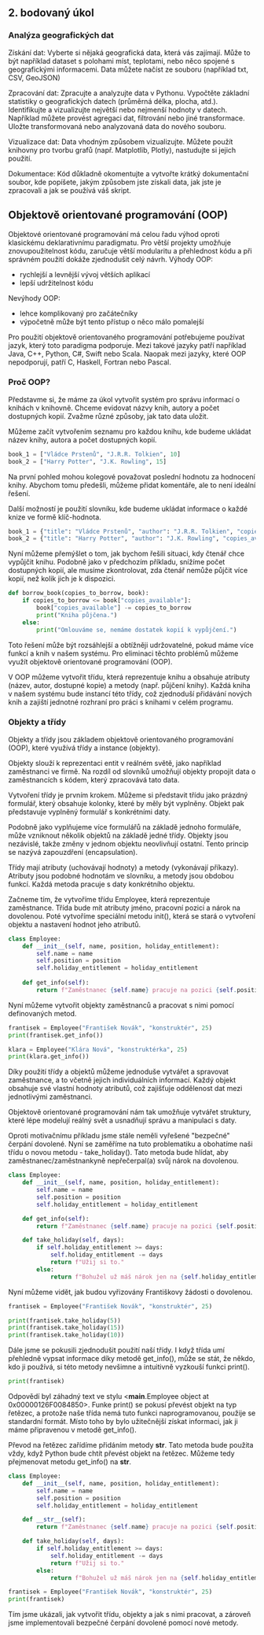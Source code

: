 ## 2. bodovaný úkol
### Analýza geografických dat

Získání dat:
Vyberte si nějaká geografická data, která vás zajímají. Může to být například dataset s polohami míst, teplotami, nebo něco spojené s geografickými informacemi. Data můžete načíst ze souboru (například txt, CSV, GeoJSON)

Zpracování dat:
Zpracujte a analyzujte data v Pythonu. Vypočtěte základní statistiky o geografických datech (průměrná délka, plocha, atd.). Identifikujte a vizualizujte největší nebo nejmenší hodnoty v datech. Například můžete provést agregaci dat, filtrování nebo jiné transformace. Uložte transformovaná nebo analyzovaná data do nového souboru.

Vizualizace dat:
Data vhodným způsobem vizualizujte. Můžete použít knihovny pro tvorbu grafů (např. Matplotlib, Plotly), nastudujte si jejich použití.

Dokumentace:
Kód důkladně okomentujte a vytvořte krátký dokumentační soubor, kde popíšete, jakým způsobem jste získali data, jak jste je zpracovali a jak se používá váš skript.


## Objektově orientované programování (OOP)
Objektové orientované programování má celou řadu výhod oproti klasickému deklarativnímu paradigmatu. Pro větší projekty umožňuje znovupoužitelnost kódu, zaručuje větší modularitu a přehlednost kódu a při správném použití dokáže zjednodušit celý návrh.
Výhody OOP:
 * rychlejší a levnější vývoj větších aplikací
 * lepší udržitelnost kódu

Nevýhody OOP:
 * lehce komplikovaný pro začátečníky
 * výpočetně může být tento přístup o něco málo pomalejší

Pro použití objektově orientovaného programování potřebujeme používat jazyk, který toto paradigma podporuje. Mezi takové jazyky patří například Java, C++, Python, C#, Swift nebo Scala. Naopak mezi jazyky, které OOP nepodporují, patří C, Haskell, Fortran nebo Pascal.

### Proč OOP?

Představme si, že máme za úkol vytvořit systém pro správu informací o knihách v knihovně. Chceme evidovat názvy knih, autory a počet dostupných kopií. Zvažme různé způsoby, jak tato data uložit.

Můžeme začít vytvořením seznamu pro každou knihu, kde budeme ukládat název knihy, autora a počet dostupných kopií.

```python
book_1 = ["Vládce Prstenů", "J.R.R. Tolkien", 10]
book_2 = ["Harry Potter", "J.K. Rowling", 15]
```

Na první pohled mohou kolegové považovat poslední hodnotu za hodnocení knihy. Abychom tomu předešli, můžeme přidat komentáře, ale to není ideální řešení.

Další možností je použití slovníku, kde budeme ukládat informace o každé knize ve formě klíč-hodnota.

```python
book_1 = {"title": "Vládce Prstenů", "author": "J.R.R. Tolkien", "copies_available": 10}
book_2 = {"title": "Harry Potter", "author": "J.K. Rowling", "copies_available": 15}
```

Nyní můžeme přemýšlet o tom, jak bychom řešili situaci, kdy čtenář chce vypůjčit knihu. Podobně jako v předchozím příkladu, snížíme počet dostupných kopií, ale musíme zkontrolovat, zda čtenář nemůže půjčit více kopií, než kolik jich je k dispozici.

```python
def borrow_book(copies_to_borrow, book):
    if copies_to_borrow <= book["copies_available"]:
        book["copies_available"] -= copies_to_borrow
        print("Kniha půjčena.")
    else:
        print("Omlouváme se, nemáme dostatek kopií k vypůjčení.")
```

Toto řešení může být rozsáhlejší a obtížněji udržovatelné, pokud máme více funkcí a knih v našem systému. Pro eliminaci těchto problémů můžeme využít objektově orientované programování (OOP).

V OOP můžeme vytvořit třídu, která reprezentuje knihu a obsahuje atributy (název, autor, dostupné kopie) a metody (např. půjčení knihy). Každá kniha v našem systému bude instancí této třídy, což zjednoduší přidávání nových knih a zajiští jednotné rozhraní pro práci s knihami v celém programu.



### Objekty a třídy
Objekty a třídy jsou základem objektově orientovaného programování (OOP), které využívá třídy a instance (objekty).

Objekty slouží k reprezentaci entit v reálném světě, jako například zaměstnanci ve firmě. Na rozdíl od slovníků umožňují objekty propojit data o zaměstnancích s kódem, který zpracovává tato data.

Vytvoření třídy je prvním krokem. Můžeme si představit třídu jako prázdný formulář, který obsahuje kolonky, které by měly být vyplněny. Objekt pak představuje vyplněný formulář s konkrétními daty.

Podobně jako vyplňujeme více formulářů na základě jednoho formuláře, může vzniknout několik objektů na základě jedné třídy. Objekty jsou nezávislé, takže změny v jednom objektu neovlivňují ostatní. Tento princip se nazývá zapouzdření (encapsulation).

Třídy mají atributy (uchovávají hodnoty) a metody (vykonávají příkazy). Atributy jsou podobné hodnotám ve slovníku, a metody jsou obdobou funkcí. Každá metoda pracuje s daty konkrétního objektu.

Začneme tím, že vytvoříme třídu Employee, která reprezentuje zaměstnance. Třída bude mít atributy jméno, pracovní pozici a nárok na dovolenou. Poté vytvoříme speciální metodu init(), která se stará o vytvoření objektu a nastavení hodnot jeho atributů.

```python
class Employee:
    def __init__(self, name, position, holiday_entitlement):
        self.name = name
        self.position = position
        self.holiday_entitlement = holiday_entitlement
    
    def get_info(self):
        return f"Zaměstnanec {self.name} pracuje na pozici {self.position}."
```

Nyní můžeme vytvořit objekty zaměstnanců a pracovat s nimi pomocí definovaných metod.

```python
frantisek = Employee("František Novák", "konstruktér", 25)
print(frantisek.get_info())

klara = Employee("Klára Nová", "konstruktérka", 25)
print(klara.get_info())
```

Díky použití třídy a objektů můžeme jednoduše vytvářet a spravovat zaměstnance, a to včetně jejich individuálních informací. Každý objekt obsahuje své vlastní hodnoty atributů, což zajišťuje oddělenost dat mezi jednotlivými zaměstnanci.

Objektově orientované programování nám tak umožňuje vytvářet struktury, které lépe modelují reálný svět a usnadňují správu a manipulaci s daty.

Oproti motivačnímu příkladu jsme stále neměli vyřešené "bezpečné" čerpání dovolené. Nyní se zaměříme na tuto problematiku a obohatíme naši třídu o novou metodu - take_holiday(). Tato metoda bude hlídat, aby zaměstnanec/zaměstnankyně nepřečerpal(a) svůj nárok na dovolenou.

```python
class Employee:
    def __init__(self, name, position, holiday_entitlement):
        self.name = name
        self.position = position
        self.holiday_entitlement = holiday_entitlement

    def get_info(self):
        return f"Zaměstnanec {self.name} pracuje na pozici {self.position}."

    def take_holiday(self, days):
        if self.holiday_entitlement >= days:
            self.holiday_entitlement -= days
            return f"Užij si to."
        else:
            return f"Bohužel už máš nárok jen na {self.holiday_entitlement} dní."
```

Nyní můžeme vidět, jak budou vyřizovány Františkovy žádosti o dovolenou.

```python
frantisek = Employee("František Novák", "konstruktér", 25)

print(frantisek.take_holiday(5))
print(frantisek.take_holiday(15))
print(frantisek.take_holiday(10))
```

Dále jsme se pokusili zjednodušit použití naší třídy. I když třída umí přehledně vypsat informace díky metodě get_info(), může se stát, že někdo, kdo ji používá, si této metody nevšimne a intuitivně vyzkouší funkci print().

```python
print(frantisek)
```

Odpovědí byl záhadný text ve stylu <__main__.Employee object at 0x00000126F0084850>. Funke print() se pokusí převést objekt na typ řetězec, a protože naše třída nemá tuto funkci naprogramovanou, použije se standardní formát. Místo toho by bylo užitečnější získat informaci, jak ji máme připravenou v metodě get_info().

Převod na řetězec zařídíme přidáním metody __str__. Tato metoda bude použita vždy, když Python bude chtít převést objekt na řetězec. Můžeme tedy přejmenovat metodu get_info() na __str__.

```python
class Employee:
    def __init__(self, name, position, holiday_entitlement):
        self.name = name
        self.position = position
        self.holiday_entitlement = holiday_entitlement

    def __str__(self):
        return f"Zaměstnanec {self.name} pracuje na pozici {self.position}."

    def take_holiday(self, days):
        if self.holiday_entitlement >= days:
            self.holiday_entitlement -= days
            return f"Užij si to."
        else:
            return f"Bohužel už máš nárok jen na {self.holiday_entitlement} dní."

frantisek = Employee("František Novák", "konstruktér", 25)
print(frantisek)
```

Tím jsme ukázali, jak vytvořit třídu, objekty a jak s nimi pracovat, a zároveň jsme implementovali bezpečné čerpání dovolené pomocí nové metody.

